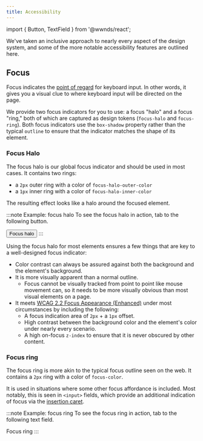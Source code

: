 ```yaml
---
title: Accessibility
---
```


import { Button, TextField } from '@wwnds/react';

We've taken an inclusive approach to nearly every aspect of the design system, and some of the more notable accessibility features are outlined here.

## Focus

Focus indicates the [point of regard](https://www.w3.org/WAI/IndieUI/wiki/Focus_and_Point_of_Regard) for keyboard input.
In other words, it gives you a visual clue to where keyboard input will be directed on the page.

We provide two focus indicators for you to use: a focus "halo" and a focus "ring," both of which are captured as design tokens (`focus-halo` and `focus-ring`).
Both focus indicators use the `box-shadow` property rather than the typical `outline` to ensure that the indicator matches the shape of its element.

### Focus Halo

The focus halo is our global focus indicator and should be used in most cases.
It contains two rings:

- a `2px` outer ring with a color of `focus-halo-outer-color`
- a `1px` inner ring with a color of `focus-halo-inner-color`

The resulting effect looks like a halo around the focused element.

:::note Example: focus halo
To see the focus halo in action, tab to the following button.

<Button className="nds-button nds-button--solid">
	Focus halo
</Button>
:::

Using the focus halo for most elements ensures a few things that are key to a well-designed focus indicator:

- Color contrast can always be assured against both the background and the element's background.
- It is more visually apparent than a normal outline.
  - Focus cannot be visually tracked from point to point like mouse movement can, so it needs to be more visually obvious than most visual elements on a page.
- It meets [WCAG 2.2 Focus Appearance (Enhanced)](https://www.w3.org/TR/WCAG22/#focus-appearance-enhanced) under most circumstances by including the following:
  - A focus indication area of `2px` + a `1px` offset.
  - High contrast between the background color and the element's color under nearly every scenario.
  - A high on-focus `z-index` to ensure that it is never obscured by other content.

### Focus ring

The focus ring is more akin to the typical focus outline seen on the web.
It contains a `2px` ring with a color of `focus-color`.

It is used in situations where some other focus affordance is included.
Most notably, this is seen in `<input>` fields, which provide an additional indication of focus via the [insertion caret](https://developer.mozilla.org/en-US/docs/Glossary/caret).

:::note Example: focus ring
To see the focus ring in action, tab to the following text field.

<TextField>Focus ring</TextField>
:::
